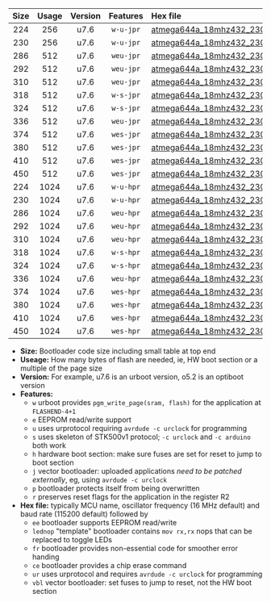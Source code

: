 |Size|Usage|Version|Features|Hex file|
|:-:|:-:|:-:|:-:|:--|
|224|256|u7.6|`w-u-jpr`|[atmega644a_18mhz432_230400bps_ur_vbl.hex](https://raw.githubusercontent.com/stefanrueger/urboot/main//atmega644a_18mhz432_230400bps_ur_vbl.hex)|
|230|256|u7.6|`w-u-jpr`|[atmega644a_18mhz432_230400bps_lednop_ur_vbl.hex](https://raw.githubusercontent.com/stefanrueger/urboot/main//atmega644a_18mhz432_230400bps_lednop_ur_vbl.hex)|
|286|512|u7.6|`weu-jpr`|[atmega644a_18mhz432_230400bps_ee_ur_vbl.hex](https://raw.githubusercontent.com/stefanrueger/urboot/main//atmega644a_18mhz432_230400bps_ee_ur_vbl.hex)|
|292|512|u7.6|`weu-jpr`|[atmega644a_18mhz432_230400bps_ee_lednop_ur_vbl.hex](https://raw.githubusercontent.com/stefanrueger/urboot/main//atmega644a_18mhz432_230400bps_ee_lednop_ur_vbl.hex)|
|310|512|u7.6|`weu-jpr`|[atmega644a_18mhz432_230400bps_ee_lednop_fr_ur_vbl.hex](https://raw.githubusercontent.com/stefanrueger/urboot/main//atmega644a_18mhz432_230400bps_ee_lednop_fr_ur_vbl.hex)|
|318|512|u7.6|`w-s-jpr`|[atmega644a_18mhz432_230400bps_vbl.hex](https://raw.githubusercontent.com/stefanrueger/urboot/main//atmega644a_18mhz432_230400bps_vbl.hex)|
|324|512|u7.6|`w-s-jpr`|[atmega644a_18mhz432_230400bps_lednop_vbl.hex](https://raw.githubusercontent.com/stefanrueger/urboot/main//atmega644a_18mhz432_230400bps_lednop_vbl.hex)|
|336|512|u7.6|`weu-jpr`|[atmega644a_18mhz432_230400bps_ee_lednop_fr_ce_ur_vbl.hex](https://raw.githubusercontent.com/stefanrueger/urboot/main//atmega644a_18mhz432_230400bps_ee_lednop_fr_ce_ur_vbl.hex)|
|374|512|u7.6|`wes-jpr`|[atmega644a_18mhz432_230400bps_ee_vbl.hex](https://raw.githubusercontent.com/stefanrueger/urboot/main//atmega644a_18mhz432_230400bps_ee_vbl.hex)|
|380|512|u7.6|`wes-jpr`|[atmega644a_18mhz432_230400bps_ee_lednop_vbl.hex](https://raw.githubusercontent.com/stefanrueger/urboot/main//atmega644a_18mhz432_230400bps_ee_lednop_vbl.hex)|
|410|512|u7.6|`wes-jpr`|[atmega644a_18mhz432_230400bps_ee_lednop_fr_vbl.hex](https://raw.githubusercontent.com/stefanrueger/urboot/main//atmega644a_18mhz432_230400bps_ee_lednop_fr_vbl.hex)|
|450|512|u7.6|`wes-jpr`|[atmega644a_18mhz432_230400bps_ee_lednop_fr_ce_vbl.hex](https://raw.githubusercontent.com/stefanrueger/urboot/main//atmega644a_18mhz432_230400bps_ee_lednop_fr_ce_vbl.hex)|
|224|1024|u7.6|`w-u-hpr`|[atmega644a_18mhz432_230400bps_ur.hex](https://raw.githubusercontent.com/stefanrueger/urboot/main//atmega644a_18mhz432_230400bps_ur.hex)|
|230|1024|u7.6|`w-u-hpr`|[atmega644a_18mhz432_230400bps_lednop_ur.hex](https://raw.githubusercontent.com/stefanrueger/urboot/main//atmega644a_18mhz432_230400bps_lednop_ur.hex)|
|286|1024|u7.6|`weu-hpr`|[atmega644a_18mhz432_230400bps_ee_ur.hex](https://raw.githubusercontent.com/stefanrueger/urboot/main//atmega644a_18mhz432_230400bps_ee_ur.hex)|
|292|1024|u7.6|`weu-hpr`|[atmega644a_18mhz432_230400bps_ee_lednop_ur.hex](https://raw.githubusercontent.com/stefanrueger/urboot/main//atmega644a_18mhz432_230400bps_ee_lednop_ur.hex)|
|310|1024|u7.6|`weu-hpr`|[atmega644a_18mhz432_230400bps_ee_lednop_fr_ur.hex](https://raw.githubusercontent.com/stefanrueger/urboot/main//atmega644a_18mhz432_230400bps_ee_lednop_fr_ur.hex)|
|318|1024|u7.6|`w-s-hpr`|[atmega644a_18mhz432_230400bps.hex](https://raw.githubusercontent.com/stefanrueger/urboot/main//atmega644a_18mhz432_230400bps.hex)|
|324|1024|u7.6|`w-s-hpr`|[atmega644a_18mhz432_230400bps_lednop.hex](https://raw.githubusercontent.com/stefanrueger/urboot/main//atmega644a_18mhz432_230400bps_lednop.hex)|
|336|1024|u7.6|`weu-hpr`|[atmega644a_18mhz432_230400bps_ee_lednop_fr_ce_ur.hex](https://raw.githubusercontent.com/stefanrueger/urboot/main//atmega644a_18mhz432_230400bps_ee_lednop_fr_ce_ur.hex)|
|374|1024|u7.6|`wes-hpr`|[atmega644a_18mhz432_230400bps_ee.hex](https://raw.githubusercontent.com/stefanrueger/urboot/main//atmega644a_18mhz432_230400bps_ee.hex)|
|380|1024|u7.6|`wes-hpr`|[atmega644a_18mhz432_230400bps_ee_lednop.hex](https://raw.githubusercontent.com/stefanrueger/urboot/main//atmega644a_18mhz432_230400bps_ee_lednop.hex)|
|410|1024|u7.6|`wes-hpr`|[atmega644a_18mhz432_230400bps_ee_lednop_fr.hex](https://raw.githubusercontent.com/stefanrueger/urboot/main//atmega644a_18mhz432_230400bps_ee_lednop_fr.hex)|
|450|1024|u7.6|`wes-hpr`|[atmega644a_18mhz432_230400bps_ee_lednop_fr_ce.hex](https://raw.githubusercontent.com/stefanrueger/urboot/main//atmega644a_18mhz432_230400bps_ee_lednop_fr_ce.hex)|

- **Size:** Bootloader code size including small table at top end
- **Useage:** How many bytes of flash are needed, ie, HW boot section or a multiple of the page size
- **Version:** For example, u7.6 is an urboot version, o5.2 is an optiboot version
- **Features:**
  + `w` urboot provides `pgm_write_page(sram, flash)` for the application at `FLASHEND-4+1`
  + `e` EEPROM read/write support
  + `u` uses urprotocol requiring `avrdude -c urclock` for programming
  + `s` uses skeleton of STK500v1 protocol; `-c urclock` and `-c arduino` both work
  + `h` hardware boot section: make sure fuses are set for reset to jump to boot section
  + `j` vector bootloader: uploaded applications *need to be patched externally*, eg, using `avrdude -c urclock`
  + `p` bootloader protects itself from being overwritten
  + `r` preserves reset flags for the application in the register R2
- **Hex file:** typically MCU name, oscillator frequency (16 MHz default) and baud rate (115200 default) followed by
  + `ee` bootloader supports EEPROM read/write
  + `lednop` "template" bootloader contains `mov rx,rx` nops that can be replaced to toggle LEDs
  + `fr` bootloader provides non-essential code for smoother error handing
  + `ce` bootloader provides a chip erase command
  + `ur` uses urprotocol and requires `avrdude -c urclock` for programming
  + `vbl` vector bootloader: set fuses to jump to reset, not the HW boot section
